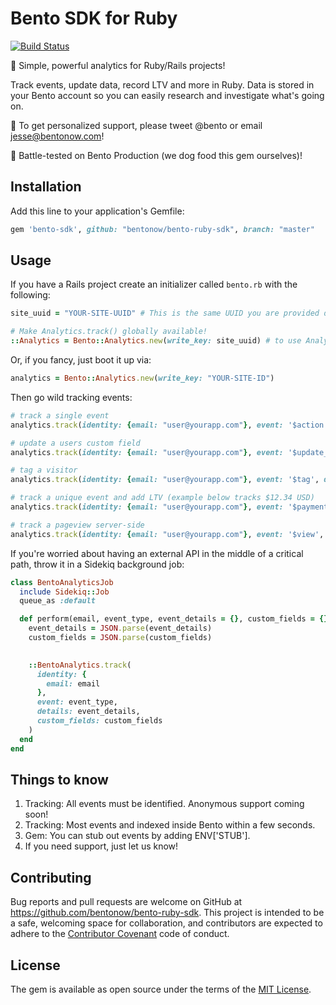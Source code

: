 # Bento SDK for Ruby
[![Build Status](https://travis-ci.org/bentonow/bento-ruby-sdk.svg?branch=master)](https://travis-ci.org/bentonow/bento-ruby-sdk)

🍱 Simple, powerful analytics for Ruby/Rails projects!

Track events, update data, record LTV and more in Ruby. Data is stored in your Bento account so you can easily research and investigate what's going on.

👋 To get personalized support, please tweet @bento or email jesse@bentonow.com!

🐶 Battle-tested on Bento Production (we dog food this gem ourselves)!

## Installation

Add this line to your application's Gemfile:

```ruby
gem 'bento-sdk', github: "bentonow/bento-ruby-sdk", branch: "master"
```


## Usage

If you have a Rails project create an initializer called `bento.rb` with the following:
```ruby
site_uuid = "YOUR-SITE-UUID" # This is the same UUID you are provided during onboarding. You can also find it by clicking on the gear icon on the top right and visiting "Site Configuration".

# Make Analytics.track() globally available!
::Analytics = Bento::Analytics.new(write_key: site_uuid) # to use Analytics.track() globally across your application!
```

Or, if you fancy, just boot it up via:
```ruby
analytics = Bento::Analytics.new(write_key: "YOUR-SITE-ID")
```

Then go wild tracking events:
```ruby
# track a single event
analytics.track(identity: {email: "user@yourapp.com"}, event: '$action', details: {action_information: "api_test"})

# update a users custom field
analytics.track(identity: {email: "user@yourapp.com"}, event: '$update_details', custom_fields: {favourite_meal: "bento box"})

# tag a visitor
analytics.track(identity: {email: "user@yourapp.com"}, event: '$tag', details: {tag: "customer"})

# track a unique event and add LTV (example below tracks $12.34 USD)
analytics.track(identity: {email: "user@yourapp.com"}, event: '$payment', details: {value: {amount: 1234, currency: "USD"}, unique: {key: 123456}})

# track a pageview server-side
analytics.track(identity: {email: "user@yourapp.com"}, event: '$view', page: {url: "api_test", title: ""})

```

If you're worried about having an external API in the middle of a critical path, throw it in a Sidekiq background job:
```ruby
class BentoAnalyticsJob
  include Sidekiq::Job
  queue_as :default

  def perform(email, event_type, event_details = {}, custom_fields = {})
    event_details = JSON.parse(event_details)
    custom_fields = JSON.parse(custom_fields)

    
    ::BentoAnalytics.track(
      identity: {
        email: email
      },
      event: event_type,
      details: event_details,
      custom_fields: custom_fields
    )
  end
end
```

## Things to know

1. Tracking: All events must be identified. Anonymous support coming soon!
2. Tracking: Most events and indexed inside Bento within a few seconds.
3. Gem: You can stub out events by adding ENV['STUB'].
4. If you need support, just let us know!

## Contributing

Bug reports and pull requests are welcome on GitHub at https://github.com/bentonow/bento-ruby-sdk. This project is intended to be a safe, welcoming space for collaboration, and contributors are expected to adhere to the [Contributor Covenant](http://contributor-covenant.org) code of conduct.


## License

The gem is available as open source under the terms of the [MIT License](http://opensource.org/licenses/MIT).
